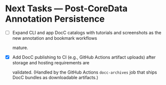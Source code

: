 # Next Tasks — Post-CoreData Annotation Persistence

- [ ] Expand CLI and app DocC catalogs with tutorials and screenshots as the new annotation and bookmark workflows

  mature.

- [x] Add DocC publishing to CI (e.g., GitHub Actions artifact uploads) after storage and hosting requirements are

  validated. (Handled by the GitHub Actions `docc-archives` job that ships DocC bundles as downloadable artifacts.)
